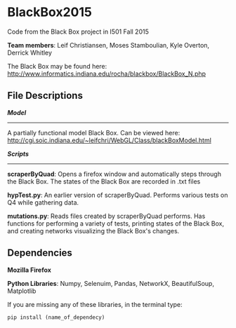 # BlackBox2015
Code from the Black Box project in I501 Fall 2015

__Team members__: Leif Christiansen, Moses Stamboulian, Kyle Overton, Derrick Whitley

The Black Box may be found here: http://www.informatics.indiana.edu/rocha/blackbox/BlackBox_N.php

File Descriptions
---------------------------------------------------
___Model___
*****************************************************
A partially functional model Black Box. Can be viewed here: http://cgi.soic.indiana.edu/~leifchri/WebGL/Class/blackBoxModel.html

___Scripts___
******************************************************

__scraperByQuad__: Opens a firefox window and automatically steps through the Black Box. The states of the Black Box are recorded in .txt files

__hypTest.py__: An earlier version of scraperByQuad. Performs various tests on Q4 while gathering data.

__mutations.py__: Reads files created by scraperByQuad performs. Has functions for performing a variety of tests, printing states of the Black Box, and creating networks visualizing the Black Box's changes.

Dependencies
--------------------------------------------------
__Mozilla Firefox__

__Python Libraries__:
Numpy, Selenuim, Pandas, NetworkX, BeautifulSoup, Matplotlib

If you are missing any of these libraries, in the terminal type:

    pip install (name_of_dependecy)
